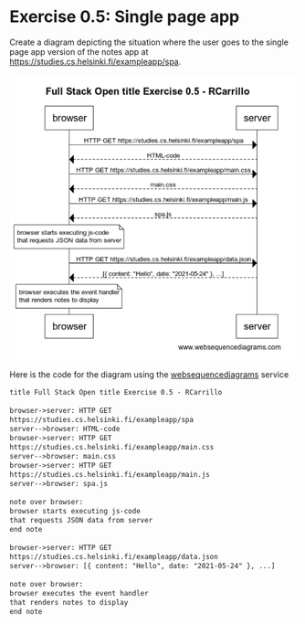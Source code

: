 # Exercise 0.5: Single page app
Create a diagram depicting the situation where the user goes to the single page app version of the notes app at https://studies.cs.helsinki.fi/exampleapp/spa.

![Diagram for 0.5 exercise](0.5.PNG)

Here is the code for the diagram using the [websequencediagrams](https://www.websequencediagrams.com) service
```
title Full Stack Open title Exercise 0.5 - RCarrillo

browser->server: HTTP GET https://studies.cs.helsinki.fi/exampleapp/spa
server-->browser: HTML-code
browser->server: HTTP GET https://studies.cs.helsinki.fi/exampleapp/main.css
server-->browser: main.css
browser->server: HTTP GET https://studies.cs.helsinki.fi/exampleapp/main.js
server-->browser: spa.js

note over browser:
browser starts executing js-code
that requests JSON data from server 
end note

browser->server: HTTP GET https://studies.cs.helsinki.fi/exampleapp/data.json
server-->browser: [{ content: "Hello", date: "2021-05-24" }, ...]

note over browser:
browser executes the event handler
that renders notes to display
end note

```

